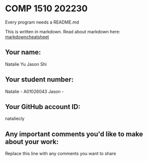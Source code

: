 # COMP 1510 202230

Every program needs a README.md

This is written in markdown. Read about markdown here: [markdowncheatsheet](https://www.markdownguide.org/cheat-sheet/)

## Your name:
Natalie Yu
Jason Shi

## Your student number:
Natalie - A01026043
Jason - 

## Your GitHub account ID:
nataliecly


## Any important comments you'd like to make about your work:
Replace this line with any comments you want to share
